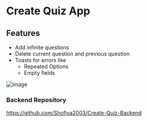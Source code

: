 # Create Quiz App

## Features
- Add infinite questions
- Delete current question and previous question
- Toasts for errors like
    - Repeated Options
    - Empty fields

![image](https://user-images.githubusercontent.com/86974918/167150626-4f86ab18-776e-441f-bed9-9a5e4e76746f.png)

### Backend Repository
https://github.com/Shofiya2003/Create-Quiz-Backend

